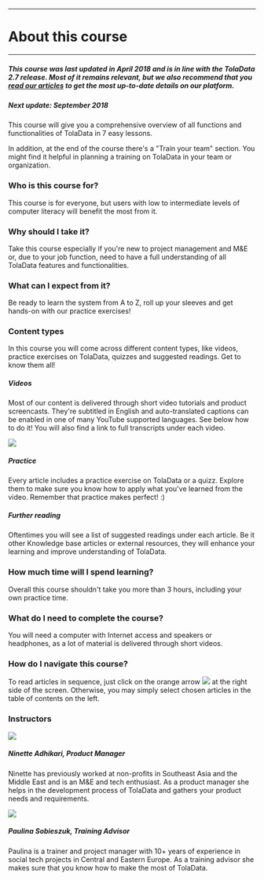 
---

# About this course

---

##### This course was last updated in April 2018 and is in line with the TolaData 2.7 release. Most of it remains relevant, but we also recommend that you [read our articles](https://help.toladata.com/en/read-articles/read-articles.html) to get the most up-to-date details on our platform. 
##### Next update: September 2018

This course will give you a comprehensive overview of all functions and functionalities of TolaData in 7 easy lessons.

In addition, at the end of the course there's a "Train your team" section. You might find it helpful in planning a training on TolaData in your team or organization.

### Who is this course for?

This course is for everyone, but users with low to intermediate levels of computer literacy will benefit the most from it.

### Why should I take it?

Take this course especially if you're new to project management and M&E or, due to your job function, need to have a full understanding of all TolaData features and functionalities.

### What can I expect from it?

Be ready to learn the system from A to Z, roll up your sleeves and get hands-on with our practice exercises!

### Content types

In this course you will come across different content types, like videos, practice exercises on TolaData, quizzes and suggested readings. Get to know them all!

##### Videos

Most of our content is delivered through short video tutorials and product screencasts. They're subtitled in English and auto-translated captions can be enabled in one of many YouTube supported languages. See below how to do it! You will also find a link to full transcripts under each video.

![](/assets_en/lang.gif)

##### Practice

Every article includes a practice exercise on TolaData or a quizz. Explore them to make sure you know how to apply what you've learned from the video. Remember that practice makes perfect! :\)

##### Further reading

Oftentimes you will see a list of suggested readings under each article. Be it other Knowledge base articles or external resources, they will enhance your learning and improve understanding of TolaData.

### How much time will I spend learning?

Overall this course shouldn't take you more than 3 hours, including your own practice time.

### What do I need to complete the course?

You will need a computer with Internet access and speakers or headphones, as a lot of material is delivered through short videos.

### How do I navigate this course?

To read articles in sequence, just click on the orange arrow ![](/assets_en/arrow2.PNG) at the right side of the screen. Otherwise, you may simply select chosen articles in the table of contents on the left.

### Instructors

![](/assets_en/ninette_kb.png)

##### Ninette Adhikari, Product Manager

Ninette has previously worked at non-profits in Southeast Asia and the Middle East and is an M&E and tech enthusiast. As a product manager she helps in the development process of TolaData and gathers your product needs and requirements.

![](/assets_en/paulina_kb.png)

##### Paulina Sobieszuk, Training Advisor

Paulina is a trainer and project manager with 10+ years of experience in social tech projects in Central and Eastern Europe. As a training advisor she makes sure that you know how to make the most of TolaData.

